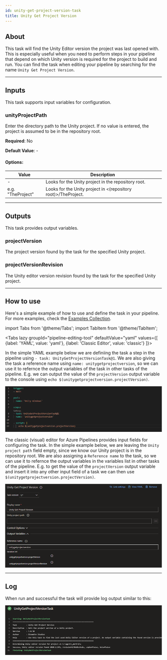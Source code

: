 ```yaml
---
id: unity-get-project-version-task
title: Unity Get Project Version
---
```


## About

This task will find the Unity Editor version the project was last opened with. This is especially useful
when you need to perform steps in your pipeline that depend on which Unity version is required for the project to build
and run. You can find the task when editing your pipeline by searching for the name `Unity Get Project Version`.

---

## Inputs

This task supports input variables for configuration.

### unityProjectPath

Enter the directory path to the Unity project. If no value is entered, the project is assumed to be in the repository root.

**Required**: No

**Default Value**: -

#### Options:

| Value             | Description                                                    |
| ----------------- | -------------------------------------------------------------- |
| -                 | Looks for the Unity project in the repository root.            |
| e.g. "TheProject" | Looks for the Unity project in <(repository root)>/TheProject. |

---

## Outputs

This task provides output variables.

### projectVersion

The project version found by the task for the specified Unity project.

### projectVersionRevision

The Unity editor version revision found by the task for the specified Unity project.

---

## How to use

Here's a simple example of how to use and define the task in your pipeline. For more examples, check the [Examples Collection](./examples.md).

import Tabs from '@theme/Tabs';
import TabItem from '@theme/TabItem';

<Tabs
  lazy
  groupId="pipeline-editing-tool"
  defaultValue="yaml"
  values={[
    {label: 'YAML', value: 'yaml'},
    {label: 'Classic Editor', value: 'classic'}
  ]}>
  <TabItem value="yaml">
  <p>
  In the simple YAML example below we are definiing the task a step in the pipeilne using <code>- task: UnityGetProjectVersionTask@1</code>. We are also
  giving the task a reference name using <code>name: unitygetprojectversion</code>, so we can use it to refernce the output variables of the task in other tasks of the pipeline. E.g. we can output the value of the <code>projectVersion</code> output variable to the console using <code>echo $(unitygetprojectversion.projectVersion)</code>.
  </p>
  <img src="../static/img/unity-get-project-version-task/get-project-version-yaml.png" alt="Classic Pipeline YAML Task Configuration"/>
  </TabItem>
  <TabItem value="classic">
  <p>
  The classic (visual) editor for Azure Pipelines provides input fields for configuring the task. In the simple example below, we are leaving the <code>Unity project path</code> field empty, since we know our Unity project is in the repository root. We are also assigning a <code>Reference name</code> to the task, so we can use it to refernce the output variables in the variables list in other tasks of the pipeline. E.g. to get the value of the <code>projectVersion</code> output variable and insert it into any other input field of a task we can then use <code>$(unitygetprojectversion.projectVersion)</code>.
  </p>

  <img src="../static/img/unity-get-project-version-task/get-project-version-classic.png" alt="Classic Pipeline Designer Task Configuration"/>
  </TabItem>
</Tabs>

---

## Log

When run and successful the task will provide log output similar to this:

![Task Log](../static/img/unity-get-project-version-task/get-project-version-log.png)